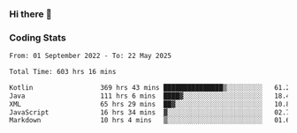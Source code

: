 ### Hi there 👋

<!--
**Girrafeec/girrafeec** is a ✨ _special_ ✨ repository because its `README.md` (this file) appears on your GitHub profile.

Here are some ideas to get you started:

- 🔭 I’m currently working on ...
- 🌱 I’m currently learning ...
- 👯 I’m looking to collaborate on ...
- 🤔 I’m looking for help with ...
- 💬 Ask me about ...
- 📫 How to reach me: ...
- 😄 Pronouns: ...
- ⚡ Fun fact: ...
-->

### Coding Stats
<!--START_SECTION:waka-->

```txt
From: 01 September 2022 - To: 22 May 2025

Total Time: 603 hrs 16 mins

Kotlin                 369 hrs 43 mins ███████████████▒░░░░░░░░░   61.29 %
Java                   111 hrs 6 mins  ████▓░░░░░░░░░░░░░░░░░░░░   18.42 %
XML                    65 hrs 29 mins  ██▓░░░░░░░░░░░░░░░░░░░░░░   10.86 %
JavaScript             16 hrs 34 mins  ▓░░░░░░░░░░░░░░░░░░░░░░░░   02.75 %
Markdown               10 hrs 4 mins   ▒░░░░░░░░░░░░░░░░░░░░░░░░   01.67 %
```

<!--END_SECTION:waka-->
